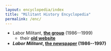 ```yaml
---
layout: encyclopedia/index
title: "Militant History Encyclopedia"
permalink: /enc/
---
```


* Labor Militant, <b>[the group](/enc/lm/group/)</b> (1986--1999)
  * their <b>[old website](/enc/lm/wayback/)
* <cite>Labor Militant</cite>, <b>[the newspaper](/enc/lm/newspaper/)</b> (1986--1997)